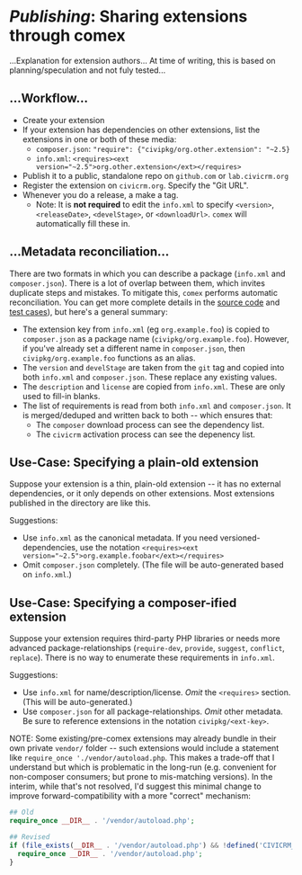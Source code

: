 # *Publishing*: Sharing extensions through comex

...Explanation for extension authors... At time of writing, this is based on planning/speculation and not fuly tested...

## ...Workflow...

* Create your extension
* If your extension has dependencies on other extensions, list the extensions in one or both of these media:
    * `composer.json`: `"require": {"civipkg/org.other.extension": "~2.5}`
    * `info.xml`: `<requires><ext version="~2.5">org.other.extension</ext></requires>`
* Publish it to a public, standalone repo on `github.com` or `lab.civicrm.org`
* Register the extension on `civicrm.org`. Specify the "Git URL".
* Whenever you do a release, a make a tag.
    * Note: It is **not required** to edit the `info.xml` to specify `<version>`, `<releaseDate>`, `<develStage>`, or `<downloadUrl>`. `comex` will automatically fill these in.

## ...Metadata reconciliation...

There are two formats in which you can describe a package (`info.xml` and `composer.json`). There is a lot of overlap between them, which invites duplicate steps and mistakes. To mitigate this, `comex` performs automatic reconciliation. You can get more complete details in the [source code](../scriptlet/reconcile) and [test cases](../tests/fixtures/reconcile)), but here's a general summary:

* The extension key from `info.xml` (eg `org.example.foo`) is copied to `composer.json` as a package name (`civipkg/org.example.foo`). However, if you've already set a different name in `composer.json`, then `civipkg/org.example.foo` functions as an alias.
* The `version` and `develStage` are taken from the `git` tag and copied into both `info.xml` and `composer.json`. These replace any existing values.
* The `description` and `license` are copied from `info.xml`. These are only used to fill-in blanks.
* The list of requirements is read from both `info.xml` and `composer.json`. It is merged/deduped and written back to both -- which ensures that:
   * The `composer` download process can see the dependency list.
   * The `civicrm` activation process can see the depenency list.

## Use-Case: Specifying a plain-old extension

Suppose your extension is a thin, plain-old extension -- it has no external dependencies, or it only depends on other extensions. Most extensions published in the directory are like this.

Suggestions:
* Use `info.xml` as the canonical metadata. If you need versioned-dependencies, use the notation `<requires><ext version="~2.5">org.example.foobar</ext></requires>`
* Omit `composer.json` completely. (The file will be auto-generated based on `info.xml`.)

## Use-Case: Specifying a composer-ified extension

Suppose your extension requires third-party PHP libraries or needs more advanced package-relationships (`require-dev`,  `provide`, `suggest`, `conflict`, `replace`). There is no way to enumerate these requirements in `info.xml`.

Suggestions:
* Use `info.xml` for name/description/license. *Omit* the `<requires>` section. (This will be auto-generated.)
* Use `composer.json` for all package-relationships. *Omit* other metadata. Be sure to reference extensions in the notation `civipkg/<ext-key>`.

NOTE: Some existing/pre-comex extensions may already bundle in their own private `vendor/` folder -- such extensions would include a statement like `require_once './vendor/autoload.php`. This makes a trade-off that I understand but which is problematic in the long-run (e.g. convenient for non-composer consumers; but prone to mis-matching versions). In the interim, while that's not resolved, I'd suggest this minimal change to improve forward-compatibility with a more "correct" mechanism:

```php
## Old
require_once __DIR__ . '/vendor/autoload.php';

## Revised
if (file_exists(__DIR__ . '/vendor/autoload.php') && !defined('CIVICRM_UNIFIED_AUTOLOAD')) {
  require_once __DIR__ . '/vendor/autoload.php';
}
```
